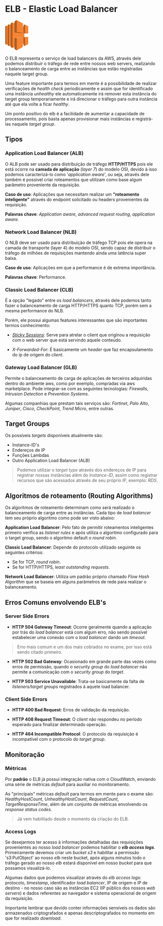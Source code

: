 # ELB - Elastic Load Balancer

<img height=100px; alt="ebs" src="../../../../Images/elb.png" />

O ELB representa o serviço de load balancers da AWS, através dele podemos distribuir o tráfego de rede entre nossos web servers, realizando o balanceamento de carga entre as instâncias que estão registradas naquele target group.

Uma feature importante para termos em mente é a possibilidade de realizar verificações de *health check* periodicamente e assim que for identificado uma instância *unhealthy* ele automaticamente irá remover esta instância do target group temporariamente e irá direcionar o tráfego para outra instância até que ela volte a ficar *healthy*.

Um ponto positivo do elb é a facilidade de aumentar a capacidade de processamento, pois basta apenas provisionar mais instâncias e registrá-las naquele *target group*.

## Tipos

### Application Load Balancer (ALB)

O ALB pode ser usado para distribuição de tráfego **HTTP/HTTPS** pois ele está ocorre na **camada de aplicação** (*layer 7*) do modelo OSI, devido à isso podemos caracterizá-lo como '*application aware*', ou seja, através dele também é possível criar roteamentos que utilizam como base algum parâmetro proveniente da requisição.

**Caso de uso**: Aplicações que necessitam realizar um **"roteamento inteligente"** através do endpoint solicitado ou headers provenientes da requisição.

**Palavras chave**: *Application aware*, *advanced request routing*, *application aware*.

### Network Load Balancer (NLB)

O NLB deve ser usado para distribuição de tráfego TCP pois ele opera na camada de transporte (layer 4) do modelo OSI, sendo capaz de distribuir o tráfego de milhões de requisições mantendo ainda uma latência super baixa.

**Caso de uso**: Aplicações em que a performance é de extrema importância.

**Palavras chave**: Performance.

### Classic Load Balancer (CLB)

É a opção "legado" entre os *load balancers*, através dele podemos tanto fazer o balanceamento de carga HTTP/HTTPS quanto TCP, porém sem a mesma performance do NLB.

Porém, ele possui algumas features interessantes que são importantes termos conhecimento:

- [*Sticky Sessions*](../../../Concepts/Sticky_Sessions/README.md): Serve para atrelar o client que originou a requisição com o web server que está servindo aquele conteúdo.

- *X-Forwarded-For*: É basicamente um *header* que faz encapsulamento do ip de origem do *client*.

### Gateway Load Balancer (GLB)

Permite o balanceamento de carga de aplicações de terceiros adquiridas dentro do ambiente aws, como por exemplo, compradas via aws marketplace. Pode integrar-se com as seguintes tecnologias: *Firewalls*, *Intrusion Detection* e *Prevention Systems*.

Algumas companhias que prestam tais serviços são: *Fortinet*, *Palo Alto*, *Juniper*, *Cisco*, *CheckPoint*, *Trend Micro*, entre outras.

## Target Groups

Os possíveis *targets* disponíveis atualmente são:

- Instance-ID's
- Endereços de IP
- Funções Lambdas
- Outro Application Load Balancer (ALB)

> Podemos utilizar o *target type* através dos endereços de IP para registrar nossas instâncias além do *Instance-ID*, assim como registrar recursos que são acessados através de seu próprio IP, exemplo: *RDS*.

## Algoritmos de roteamento (Routing Algorithms)

Os algoritmos de roteamento determinam como será realizado o balanceamento de carga entre as instâncias. Cada tipo de *load balancer* tem seu próprio algoritmo como pode ser visto abaixo:

**Application Load Balancer**: Pelo fato de permitir roteamentos inteligentes primeiro verifica as *listener rules* e após utiliza o algoritmo configurado para o target group, sendo o algoritmo default o *round robin*.

**Classic Load Balancer**: Depende do protocolo utilizado seguinte os seguintes critérios:
  - Se for TCP, *round robin*.
  - Se for HTTP/HTTPS, *least outstanding requests*.

**Network Load Balancer**: Utiliza um padrão próprio chamado *Flow Hash Algorithm* que se baseia em alguns parâmetros de rede para realizar o balanceamento.

## Erros Comuns envolvendo ELB's

### Server Side Errors

- **HTTP 504 Gateway Timeout**: Ocorre geralmente quando a aplicação por trás do *load balancer* está com algum erro, não sendo possível estabelecer uma conexão com o *load balancer* dando um *timeout*.

> Erro mais comum e um dos mais cobrados no exame, por isso está sendo citado primeiro.

- **HTTP 502 Bad Gateway**: Ocasionado em grande parte das vezes como erros de permissão, quando o *security group* do *load balancer* não permite a comunicação com o *security group* do *target*.

- **HTTP 503 Service Unavailable**: Trata-se basicamente da falta de *listeners/target groups* registrados à aquele load balancer.

### Client Side Errors

- **HTTP 400 Bad Request**: Erros de validação da requisição.

- **HTTP 408 Request Timeout**: O *client* não respondeu no período esperado para finalizar determinado operação.

- **HTTP 464 Incompatible Protocol**: O protocolo da requisição é incompatível com o protocolo do *target group*.

## Monitoração

### Métricas

Por **padrão** o ELB já possui integração nativa com o CloudWatch, enviando uma série de métricas *default* para auxiliar no monitoramento.

As "principais" métricas *default* para termos em mente para o exame são: *HealthyHostCount*, *UnhealthyHostCount*, *RequestCount*, *TargetResponseTime*, além de um conjunto de métricas envolvendo os *response status codes*.

> Já vem habilitado desde o momento da criação do ELB.

### Access Logs

Se desejarmos ter acesso à informações detalhadas das requisições provenientes ao nosso *load balancer* podemos habilitar o ***elb access logs***. Primeiramente devemos criar um *bucket s3* e habilitar a permissão 's3:PutObject' ao nosso *elb* neste bucket, após alguns minutos todo o tráfego gerado ao nosso *elb* estará disponível em nosso *bucket* para que possamos visualizá-lo.

Algumas dados que podemos visualizar através do *elb access logs*: protocolo, *timestamp*, identificador *load balancer*, IP de origem e IP de destino - no nosso caso são as instâncias EC2 (IP público dos nossos *web servers*) e dados referentes ao navegador e sistema operacional de origem da requisição.

Importante lembrar que devido conter informações sensíveis os dados são armazenados criptografados e apenas descriptografados no momento em que for realizado *download*.